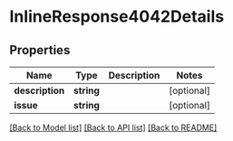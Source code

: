 # InlineResponse4042Details

## Properties
Name | Type | Description | Notes
------------ | ------------- | ------------- | -------------
**description** | **string** |  | [optional] 
**issue** | **string** |  | [optional] 

[[Back to Model list]](../README.md#documentation-for-models) [[Back to API list]](../README.md#documentation-for-api-endpoints) [[Back to README]](../README.md)


